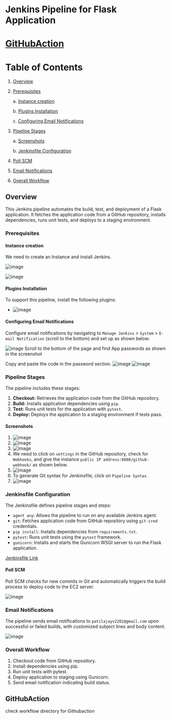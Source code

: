 # Jenkins Pipeline for Flask Application
# [GitHubAction](#githubaction)
# Table of Contents

1. [Overview](#overview)

2. [Prerequisites](#prerequisites)

    a. [Instance creation](#instance-creation)
   
    b. [Plugins Installation](#plugins-installation)

    c. [Configuring Email Notifications](#configuring-email-notifications)

4. [Pipeline Stages](#pipeline-stages)

    a. [Screenshots](#screenshots)

    b. [Jenkinsfile Configuration](#jenkinsfile-configuration)
5. [Poll SCM](#poll-scm)
6. [Email Notifications](#email-notifications)
7. [Overall Workflow](#overall-workflow)


## Overview

This Jenkins pipeline automates the build, test, and deployment of a Flask application. It fetches the application code from a GitHub repository, installs dependencies, runs unit tests, and deploys to a staging environment.

### Prerequisites

#### Instance creation

We need to create an Instance and install Jenkins.

![image](https://github.com/patilajayv/jenkins/blob/main/1.png)

![image](https://github.com/patilajayv/jenkins/blob/main/2.png)

#### Plugins Installation

To support this pipeline, install the following plugins:

- ![image](https://github.com/patilajayv/jenkins/blob/main/Untitled.png)


#### Configuring Email Notifications

Configure email notifications by navigating to `Manage Jenkins` > `System` > `E-mail Notification` (scroll to the bottom) and set up as shown below:

![image](https://github.com/patilajayv/jenkins/blob/main/6.png)
Scroll to the bottom of the page and find App passwords as shown in the screenshot


Copy and paste the code in the password section.
![image](https://github.com/patilajayv/jenkins/blob/main/5.png)
![image](https://github.com/patilajayv/jenkins/blob/main/7.png)



### Pipeline Stages

The pipeline includes these stages:

1. **Checkout:** Retrieves the application code from the GitHub repository.
2. **Build:** Installs application dependencies using `pip`.
3. **Test:** Runs unit tests for the application with `pytest`.
4. **Deploy:** Deploys the application to a staging environment if tests pass.

#### Screenshots

1. ![image](https://github.com/patilajayv/jenkins/blob/main/8.png)
2. ![image](https://github.com/patilajayv/jenkins/blob/main/9.png)
3. ![image](https://github.com/patilajayv/jenkins/blob/main/10.png)
4. We need to click on `settings` in the GitHub repository, check for `Webhooks`, and give the instance `public IP address:8080/github-webhook/` as shown below.
5. ![image](https://github.com/patilajayv/jenkins/blob/main/11.png)
6. To generate Git syntax for Jenkinsfile, click on `Pipeline Syntax`.
7. ![image](https://github.com/sayanalokesh/Jenkins/assets/105637305/59354843-7216-43b2-85c4-cb63fe848d18)

### Jenkinsfile Configuration

The Jenkinsfile defines pipeline stages and steps:

- `agent any`: Allows the pipeline to run on any available Jenkins agent.
- `git`: Fetches application code from GitHub repository using `git-cred` credentials.
- `pip install`: Installs dependencies from `requirements.txt`.
- `pytest`: Runs unit tests using the `pytest` framework.
- `gunicorn`: Installs and starts the Gunicorn WSGI server to run the Flask application.

[Jenkinsfile Link](https://github.com/patilajayv/jenkins/blob/main/Jenkinsfile)

#### Poll SCM

Poll SCM checks for new commits in Git and automatically triggers the build process to deploy code to the EC2 server.

![image](https://github.com/patilajayv/jenkins/blob/main/succeess.png)

### Email Notifications

The pipeline sends email notifications to `patilajayv2201@gmail.com` upon successful or failed builds, with customized subject lines and body content.

![image](https://github.com/patilajayv/jenkins/blob/main/mail.png)


### Overall Workflow

1. Checkout code from GitHub repository.
2. Install dependencies using pip.
3. Run unit tests with pytest.
4. Deploy application to staging using Gunicorn.
5. Send email notification indicating build status.
   
## GitHubAction
check workflow directory for Githubaction
